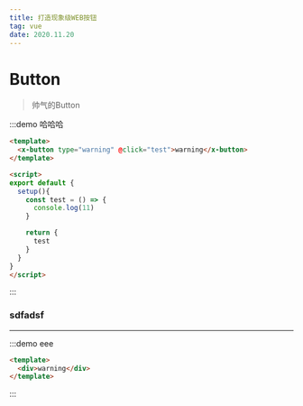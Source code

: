 ```yaml
---
title: 打造现象级WEB按钮
tag: vue
date: 2020.11.20
---
```


# Button
> 帅气的Button

:::demo 哈哈哈
```html
<template>
  <x-button type="warning" @click="test">warning</x-button>
</template>

<script>
export default {
  setup(){
    const test = () => {
      console.log(11)
    }

    return {
      test
    }
  }
}
</script>
```
:::

### sdfadsf
-----------------
:::demo eee
```html
<template>
  <div>warning</div>
</template>
```
:::